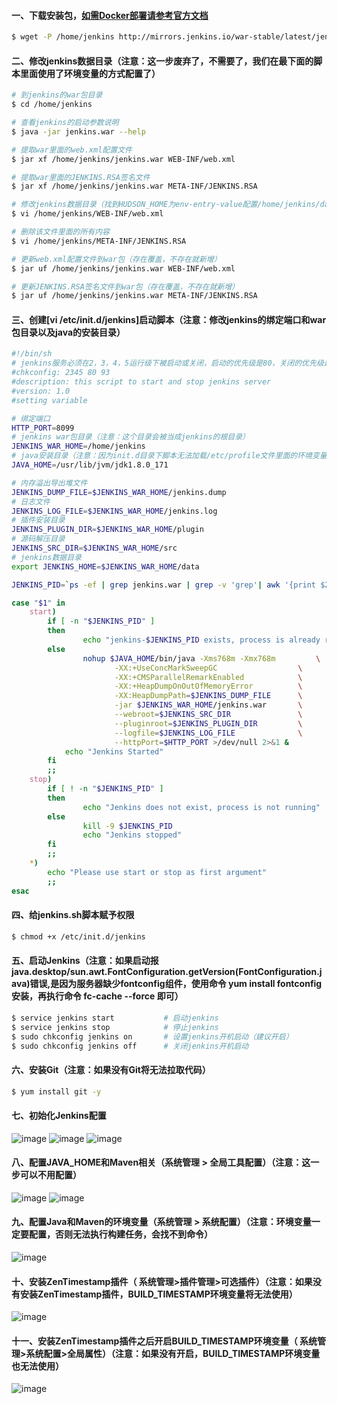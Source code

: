 #### 一、下载安装包，[如需Docker部署请参考官方文档](https://jenkins.io/zh/doc/book/installing/)
```bash
$ wget -P /home/jenkins http://mirrors.jenkins.io/war-stable/latest/jenkins.war
```

#### 二、修改jenkins数据目录（注意：这一步废弃了，不需要了，我们在最下面的脚本里面使用了环境变量的方式配置了）
```bash
# 到jenkins的war包目录
$ cd /home/jenkins

# 查看jenkins的启动参数说明
$ java -jar jenkins.war --help

# 提取war里面的web.xml配置文件
$ jar xf /home/jenkins/jenkins.war WEB-INF/web.xml

# 提取war里面的JENKINS.RSA签名文件
$ jar xf /home/jenkins/jenkins.war META-INF/JENKINS.RSA

# 修改jenkins数据目录（找到HUDSON_HOME为env-entry-value配置/home/jenkins/data值，这个就是jenkins的数据目录）
$ vi /home/jenkins/WEB-INF/web.xml

# 删除该文件里面的所有内容
$ vi /home/jenkins/META-INF/JENKINS.RSA

# 更新web.xml配置文件到war包（存在覆盖，不存在就新增）
$ jar uf /home/jenkins/jenkins.war WEB-INF/web.xml

# 更新JENKINS.RSA签名文件到war包（存在覆盖，不存在就新增）
$ jar uf /home/jenkins/jenkins.war META-INF/JENKINS.RSA
```

#### 三、创建[vi /etc/init.d/jenkins]启动脚本（注意：修改jenkins的绑定端口和war包目录以及java的安装目录）
```bash
#!/bin/sh
# jenkins服务必须在2，3，4，5运行级下被启动或关闭，启动的优先级是80，关闭的优先级是93
#chkconfig: 2345 80 93
#description: this script to start and stop jenkins server
#version: 1.0
#setting variable

# 绑定端口
HTTP_PORT=8099
# jenkins war包目录（注意：这个目录会被当成jenkins的根目录）
JENKINS_WAR_HOME=/home/jenkins
# java安装目录（注意：因为init.d目录下脚本无法加载/etc/profile文件里面的环境变量，所以要定义java安装目录）
JAVA_HOME=/usr/lib/jvm/jdk1.8.0_171

# 内存溢出导出堆文件
JENKINS_DUMP_FILE=$JENKINS_WAR_HOME/jenkins.dump
# 日志文件
JENKINS_LOG_FILE=$JENKINS_WAR_HOME/jenkins.log
# 插件安装目录
JENKINS_PLUGIN_DIR=$JENKINS_WAR_HOME/plugin
# 源码解压目录
JENKINS_SRC_DIR=$JENKINS_WAR_HOME/src
# jenkins数据目录
export JENKINS_HOME=$JENKINS_WAR_HOME/data

JENKINS_PID=`ps -ef | grep jenkins.war | grep -v 'grep'| awk '{print $2}'`

case "$1" in
    start)
        if [ -n "$JENKINS_PID" ]
        then
                echo "jenkins-$JENKINS_PID exists, process is already running or crashed"
        else
                nohup $JAVA_HOME/bin/java -Xms768m -Xmx768m         \
	                   -XX:+UseConcMarkSweepGC                  \
	                   -XX:+CMSParallelRemarkEnabled            \
	                   -XX:+HeapDumpOnOutOfMemoryError          \
	                   -XX:HeapDumpPath=$JENKINS_DUMP_FILE      \
	                   -jar $JENKINS_WAR_HOME/jenkins.war       \
	                   --webroot=$JENKINS_SRC_DIR               \
	                   --pluginroot=$JENKINS_PLUGIN_DIR         \
	                   --logfile=$JENKINS_LOG_FILE              \
	                   --httpPort=$HTTP_PORT >/dev/null 2>&1 &
	        echo "Jenkins Started"       
        fi
        ;;
    stop)
        if [ ! -n "$JENKINS_PID" ]
        then
                echo "Jenkins does not exist, process is not running"
        else
                kill -9 $JENKINS_PID
                echo "Jenkins stopped"
        fi
        ;;
    *)
        echo "Please use start or stop as first argument"
        ;;
esac
```

#### 四、给jenkins.sh脚本赋予权限
```bash
$ chmod +x /etc/init.d/jenkins
```

#### 五、启动Jenkins（注意：如果启动报 java.desktop/sun.awt.FontConfiguration.getVersion(FontConfiguration.java)错误,是因为服务器缺少fontconfig组件，使用命令 yum install fontconfig 安装，再执行命令 fc-cache --force 即可）
```bash
$ service jenkins start           # 启动jenkins
$ service jenkins stop            # 停止jenkins
$ sudo chkconfig jenkins on       # 设置jenkins开机启动（建议开启）
$ sudo chkconfig jenkins off      # 关闭jenkins开机启动
```

#### 六、安装Git（注意：如果没有Git将无法拉取代码）
```bash
$ yum install git -y
```

#### 七、初始化Jenkins配置
![image](https://github.com/firechiang/kubernetes-study/blob/master/jenkins/image/setup-jenkins-01.jpg)
![image](https://github.com/firechiang/kubernetes-study/blob/master/jenkins/image/setup-jenkins-02.png)
![image](https://github.com/firechiang/kubernetes-study/blob/master/jenkins/image/setup-jenkins-03.png)
#### 八、配置JAVA_HOME和Maven相关（系统管理 > 全局工具配置）（注意：这一步可以不用配置）
![image](https://github.com/firechiang/kubernetes-study/blob/master/jenkins/image/setup-jenkins-04.PNG)
![image](https://github.com/firechiang/kubernetes-study/blob/master/jenkins/image/setup-jenkins-05.PNG)
#### 九、配置Java和Maven的环境变量（系统管理 > 系统配置）（注意：环境变量一定要配置，否则无法执行构建任务，会找不到命令）
![image](https://github.com/firechiang/kubernetes-study/blob/master/jenkins/image/setup-jenkins-06.PNG)
#### 十、安装ZenTimestamp插件（ 系统管理>插件管理>可选插件）（注意：如果没有安装ZenTimestamp插件，BUILD_TIMESTAMP环境变量将无法使用）
![image](https://github.com/firechiang/kubernetes-study/blob/master/jenkins/image/setup-jenkins-07.PNG)
#### 十一、安装ZenTimestamp插件之后开启BUILD_TIMESTAMP环境变量（ 系统管理>系统配置>全局属性）（注意：如果没有开启，BUILD_TIMESTAMP环境变量也无法使用）
![image](https://github.com/firechiang/kubernetes-study/blob/master/jenkins/image/setup-jenkins-08.PNG)


